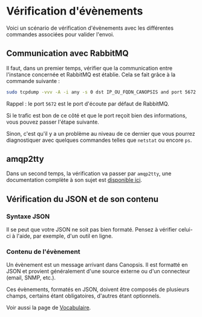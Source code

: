 # Vérification d'évènements

Voici un scénario de vérification d'évènements avec les différentes commandes associées pour valider l'envoi.

## Communication avec RabbitMQ

Il faut, dans un premier temps, vérifier que la communication entre l'instance concernée et RabbitMQ est établie. Cela se fait grâce à la commande suivante :

```sh
sudo tcpdump -vvv -A -i any -s 0 dst IP_OU_FQDN_CANOPSIS and port 5672
```

Rappel : le port `5672` est le port d'écoute par défaut de RabbitMQ.

Si le trafic est bon de ce côté et que le port reçoit bien des informations, vous pouvez passer l'étape suivante.

Sinon, c'est qu'il y a un problème au niveau de ce dernier que vous pourrez diagnostiquer avec quelques commandes telles que `netstat` ou encore `ps`.

## amqp2tty

Dans un second temps, la vérification va passer par `amqp2tty`, une documentation complète à son sujet est [disponible ici](../amqp2tty/).  

## Vérification du JSON et de son contenu

### Syntaxe JSON 

Il se peut que votre JSON ne soit pas bien formaté. Pensez à vérifier celui-ci à l'aide, par exemple, d'un outil en ligne.

### Contenu de l'évènement

Un évènement est un message arrivant dans Canopsis. Il est formatté en JSON et provient généralement d'une source externe ou d'un connecteur (email, SNMP, etc.).

Ces évènements, formatés en JSON, doivent être composés de plusieurs champs, certains étant obligatoires, d'autres étant optionnels.

Voir aussi la page de [Vocabulaire](../../guide-utilisation/vocabulaire/index.md).
